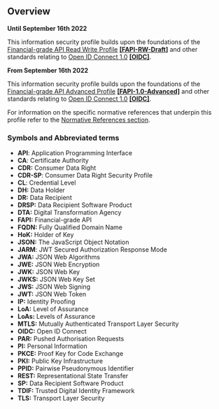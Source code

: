
## Overview


**Until September 16th 2022**

This information security profile builds upon the foundations of the [Financial-grade API Read Write Profile](https://openid.net/specs/openid-financial-api-part-2.html) **[[FAPI-RW-Draft]](#nref-FAPI-RW-Draft)** and other standards relating to
[Open ID Connect 1.0](http://openid.net/specs/openid-connect-core-1_0.html) **[[OIDC]](#nref-OIDC)**.


**From September 16th 2022**

This information security profile builds upon the foundations of the [Financial-grade API Advanced Profile](https://openid.net/specs/openid-financial-api-part-2-1_0.html) **[[FAPI-1.0-Advanced]](#nref-FAPI-1-0-Advanced)** and other standards relating to
[Open ID Connect 1.0](http://openid.net/specs/openid-connect-core-1_0.html) **[[OIDC]](#nref-OIDC)**.

For information on the specific normative references that underpin this profile refer to the [Normative References section](#normative-references).


### Symbols and Abbreviated terms
-   **API**: Application Programming Interface
-   **CA**: Certificate Authority
-   **CDR:** Consumer Data Right
-   **CDR-SP**: Consumer Data Right Security Profile
-   **CL**: Credential Level
-   **DH:** Data Holder
-   **DR:** Data Recipient
-   **DRSP:** Data Recipient Software Product
-   **DTA:** Digital Transformation Agency
-   **FAPI:** Financial-grade API
-   **FQDN:** Fully Qualified Domain Name
-   **HoK:** Holder of Key
-   **JSON:** The JavaScript Object Notation
-   **JARM**: JWT Secured Authorization Response Mode
-   **JWA:** JSON Web Algorithms
-   **JWE:** JSON Web Encryption
-   **JWK:** JSON Web Key
-   **JWKS:** JSON Web Key Set
-   **JWS:** JSON Web Signing
-   **JWT:** JSON Web Token
-   **IP:** Identity Proofing
-   **LoA:** Level of Assurance
-   **LoAs:** Levels of Assurance
-   **MTLS:** Mutually Authenticated Transport Layer Security
-   **OIDC:** Open ID Connect
-   **PAR:** Pushed Authorisation Requests
-   **PI:** Personal Information
-   **PKCE:** Proof Key for Code Exchange
-   **PKI:** Public Key Infrastructure
-   **PPID:** Pairwise Pseudonymous Identifier
-   **REST:** Representational State Transfer
-   **SP:** Data Recipient Software Product
-   **TDIF:** Trusted Digital Identity Framework
-   **TLS:** Transport Layer Security
